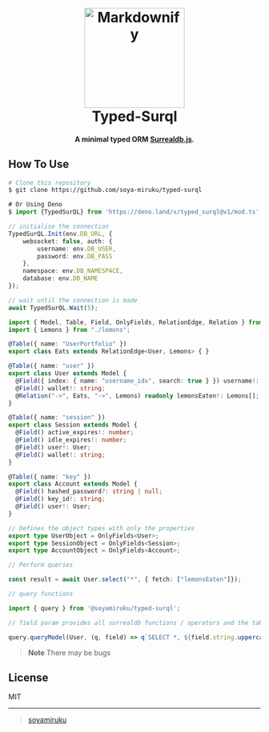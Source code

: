 
<h1 align="center">
  <br>
  <a href="http://www.amitmerchant.com/electron-markdownify"><img src="https://files.oaiusercontent.com/file-ah2IDI9pk0d569w4lAoQnx1m?se=2023-11-22T23%3A25%3A23Z&sp=r&sv=2021-08-06&sr=b&rscc=max-age%3D31536000%2C%20immutable&rscd=attachment%3B%20filename%3D9db88ec6-bcbf-4909-9177-fbd366fbafe8.webp&sig=o4yKfiSdCx2oPY%2BRAPmzr5M0a5ZI7bbaxyS8WgJiRKE%3D" alt="Markdownify" width="200"></a>
  <br>
  Typed-Surql
  <br>
</h1>

<h4 align="center">A minimal typed ORM <a href="https://github.com/surrealdb/surrealdb.js" target="_blank">Surrealdb.js</a>.</h4>


## How To Use

```bash
# Clone this repository
$ git clone https://github.com/soya-miruku/typed-surql
```

```ts
# Or Using Deno
$ import {TypedSurQL} from 'https://deno.land/x/typed_surql@v1/mod.ts'

// initialise the connection
TypedSurQL.Init(env.DB_URL, {
	websocket: false, auth: {
		username: env.DB_USER,
		password: env.DB_PASS
	},
	namespace: env.DB_NAMESPACE,
	database: env.DB_NAME
});

// wait until the connection is made
await TypedSurQL.Wait(5);

import { Model, Table, Field, OnlyFields, RelationEdge, Relation } from '@soyamiruku/typed-surql';
import { Lemons } from "./lemons";

@Table({ name: "UserPortfolio" })
export class Eats extends RelationEdge<User, Lemons> { }

@Table({ name: "user" })
export class User extends Model {
  @Field({ index: { name: "username_idx", search: true } }) username!: string;
  @Field() wallet!: string;
  @Relation("->", Eats, "->", Lemons) readonly lemonsEaten!: Lemons[];
}

@Table({ name: "session" })
export class Session extends Model {
  @Field() active_expires!: number;
  @Field() idle_expires!: number;
  @Field() user!: User;
  @Field() wallet!: string;
}

@Table({ name: "key" })
export class Account extends Model {
  @Field() hashed_password?: string | null;
  @Field() key_id!: string;
  @Field() user!: User;
}

// Defines the object types with only the properties
export type UserObject = OnlyFields<User>;
export type SessionObject = OnlyFields<Session>;
export type AccountObject = OnlyFields<Account>;

// Perform queries

const result = await User.select("*", { fetch: ["lemonsEaten"]});

// query functions

import { query } from '@soyamiruku/typed-surql';

// field param provides all surrealdb functions / operators and the table name as well allowing you to select the model properties:

query.queryModel(User, (q, field) => q`SELECT *, ${field.string.uppercase(field("username")).as("cap_username")} FROM ${field.table} WHERE ${field("id")} = ....`)
```

> **Note**
> There may be bugs

## License

MIT

---

> [soyamiruku](https://github.com/soya-miruku) &nbsp;
